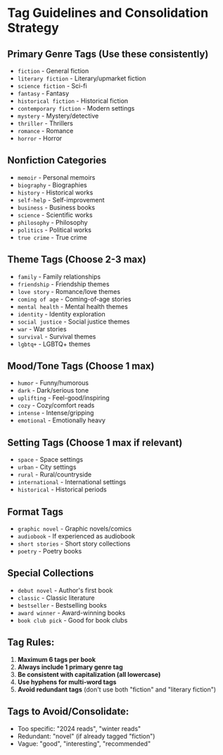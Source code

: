 # Tag Guidelines and Consolidation Strategy

## **Primary Genre Tags** (Use these consistently)
- `fiction` - General fiction
- `literary fiction` - Literary/upmarket fiction 
- `science fiction` - Sci-fi
- `fantasy` - Fantasy
- `historical fiction` - Historical fiction
- `contemporary fiction` - Modern settings
- `mystery` - Mystery/detective
- `thriller` - Thrillers
- `romance` - Romance
- `horror` - Horror

## **Nonfiction Categories**
- `memoir` - Personal memoirs
- `biography` - Biographies
- `history` - Historical works
- `self-help` - Self-improvement
- `business` - Business books
- `science` - Scientific works
- `philosophy` - Philosophy
- `politics` - Political works
- `true crime` - True crime

## **Theme Tags** (Choose 2-3 max)
- `family` - Family relationships
- `friendship` - Friendship themes
- `love story` - Romance/love themes
- `coming of age` - Coming-of-age stories
- `mental health` - Mental health themes
- `identity` - Identity exploration
- `social justice` - Social justice themes
- `war` - War stories
- `survival` - Survival themes
- `lgbtq+` - LGBTQ+ themes

## **Mood/Tone Tags** (Choose 1 max)
- `humor` - Funny/humorous
- `dark` - Dark/serious tone
- `uplifting` - Feel-good/inspiring
- `cozy` - Cozy/comfort reads
- `intense` - Intense/gripping
- `emotional` - Emotionally heavy

## **Setting Tags** (Choose 1 max if relevant)
- `space` - Space settings
- `urban` - City settings
- `rural` - Rural/countryside
- `international` - International settings
- `historical` - Historical periods

## **Format Tags**
- `graphic novel` - Graphic novels/comics
- `audiobook` - If experienced as audiobook
- `short stories` - Short story collections
- `poetry` - Poetry books

## **Special Collections**
- `debut novel` - Author's first book
- `classic` - Classic literature
- `bestseller` - Bestselling books
- `award winner` - Award-winning books
- `book club pick` - Good for book clubs

## **Tag Rules:**
1. **Maximum 6 tags per book**
2. **Always include 1 primary genre tag**
3. **Be consistent with capitalization (all lowercase)**
4. **Use hyphens for multi-word tags**
5. **Avoid redundant tags** (don't use both "fiction" and "literary fiction")

## **Tags to Avoid/Consolidate:**
- Too specific: "2024 reads", "winter reads" 
- Redundant: "novel" (if already tagged "fiction")
- Vague: "good", "interesting", "recommended"